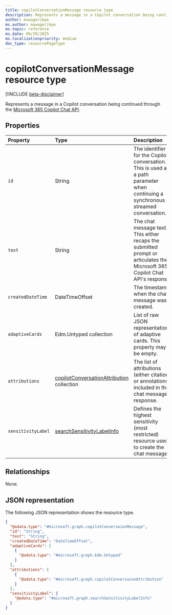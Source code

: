 ```yaml
---
title: copilotConversationMessage resource type
description: Represents a message in a Copilot conversation being continued through the Microsoft 365 Copilot Chat API.
author: muwagerikpe
ms.author: muwagerikpe
ms.topic: reference
ms.date: 09/29/2025
ms.localizationpriority: medium
doc_type: resourcePageType
---
```


# copilotConversationMessage resource type

[!INCLUDE [beta-disclaimer](../../../includes/beta-disclaimer.md)]

Represents a message in a Copilot conversation being continued through the [Microsoft 365 Copilot Chat API](../copilotroot-conversations.md).

## Properties

| Property       | Type   | Description                                                    |
|:---------------|:-------|:---------------------------------------------------------------|
| `id` | String | The identifier for the Copilot conversation. This is used as a path parameter when continuing a synchronous or streamed conversation. |
| `text` | String | The chat message text. This either recaps the submitted prompt or articulates the Microsoft 365 Copilot Chat API's response. |
| `createdDateTime` | DateTimeOffset | The timestamp when the chat message was created. |
| `adaptiveCards` | Edm.Untyped collection | List of raw JSON representations of adaptive cards. This property may be empty. |
| `attributions` | [copilotConversationAttribution](todo.md) collection | The list of attributions (either citations or annotations) included in the chat message response. |
| `sensitivityLabel` | [searchSensitivityLabelInfo](todo.md) | Defines the highest sensitivity (most restricted) resource used to create the chat message. |

## Relationships

None.

## JSON representation

The following JSON representation shows the resource type.

```json
{
  "@odata.type": "#microsoft.graph.copilotConversaionMessage",
  "id": "String",
  "text": "String",
  "createdDateTime": "DateTimeOffset",
  "adaptiveCards": [
    {
      "@odata.type": "#microsoft.graph.Edm.Untyped"
    }
  ],
  "attributions": [
    {
      "@odata.type": "#microsoft.graph.copilotConversaionAttribution"
    }
  ],
  "sensitivityLabel": {
    "@odata.type": "#microsoft.graph.searchSensitivityLabelInfo"
  }
}
```
